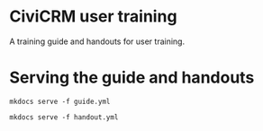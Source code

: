 # CiviCRM user training

A training guide and handouts for user training.

# Serving the guide and handouts

`mkdocs serve -f guide.yml`

`mkdocs serve -f handout.yml`
